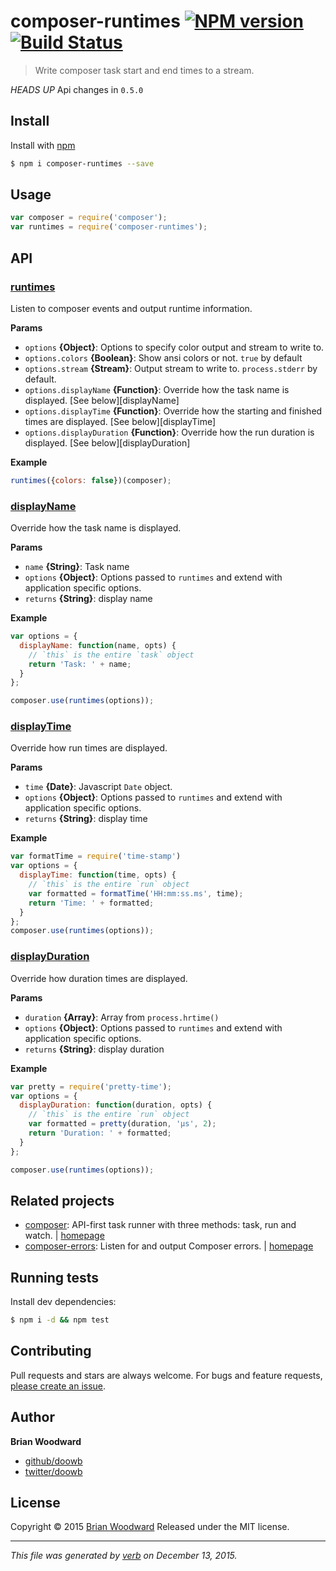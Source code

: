 # composer-runtimes [![NPM version](https://img.shields.io/npm/v/composer-runtimes.svg)](https://www.npmjs.com/package/composer-runtimes) [![Build Status](https://img.shields.io/travis/doowb/composer-runtimes.svg)](https://travis-ci.org/doowb/composer-runtimes)

> Write composer task start and end times to a stream.

_HEADS UP_ Api changes in `0.5.0`

## Install

Install with [npm](https://www.npmjs.com/)

```sh
$ npm i composer-runtimes --save
```

## Usage

```js
var composer = require('composer');
var runtimes = require('composer-runtimes');
```

## API

### [runtimes](index.js#L27)

Listen to composer events and output runtime information.

**Params**

* `options` **{Object}**: Options to specify color output and stream to write to.
* `options.colors` **{Boolean}**: Show ansi colors or not. `true` by default
* `options.stream` **{Stream}**: Output stream to write to. `process.stderr` by default.
* `options.displayName` **{Function}**: Override how the task name is displayed. [See below][displayName]
* `options.displayTime` **{Function}**: Override how the starting and finished times are displayed. [See below][displayTime]
* `options.displayDuration` **{Function}**: Override how the run duration is displayed. [See below][displayDuration]

**Example**

```js
runtimes({colors: false})(composer);
```

### [displayName](index.js#L91)

Override how the task name is displayed.

**Params**

* `name` **{String}**: Task name
* `options` **{Object}**: Options passed to `runtimes` and extend with application specific options.
* `returns` **{String}**: display name

**Example**

```js
var options = {
  displayName: function(name, opts) {
    // `this` is the entire `task` object
    return 'Task: ' + name;
  }
};

composer.use(runtimes(options));
```

### [displayTime](index.js#L123)

Override how run times are displayed.

**Params**

* `time` **{Date}**: Javascript `Date` object.
* `options` **{Object}**: Options passed to `runtimes` and extend with application specific options.
* `returns` **{String}**: display time

**Example**

```js
var formatTime = require('time-stamp')
var options = {
  displayTime: function(time, opts) {
    // `this` is the entire `run` object
    var formatted = formatTime('HH:mm:ss.ms', time);
    return 'Time: ' + formatted;
  }
};
composer.use(runtimes(options));
```

### [displayDuration](index.js#L162)

Override how duration times are displayed.

**Params**

* `duration` **{Array}**: Array from `process.hrtime()`
* `options` **{Object}**: Options passed to `runtimes` and extend with application specific options.
* `returns` **{String}**: display duration

**Example**

```js
var pretty = require('pretty-time');
var options = {
  displayDuration: function(duration, opts) {
    // `this` is the entire `run` object
    var formatted = pretty(duration, 'μs', 2);
    return 'Duration: ' + formatted;
  }
};

composer.use(runtimes(options));
```

## Related projects

* [composer](https://www.npmjs.com/package/composer): API-first task runner with three methods: task, run and watch. | [homepage](https://github.com/jonschlinkert/composer)
* [composer-errors](https://www.npmjs.com/package/composer-errors): Listen for and output Composer errors. | [homepage](https://github.com/doowb/composer-errors)

## Running tests

Install dev dependencies:

```sh
$ npm i -d && npm test
```

## Contributing

Pull requests and stars are always welcome. For bugs and feature requests, [please create an issue](https://github.com/doowb/composer-runtimes/issues/new).

## Author

**Brian Woodward**

* [github/doowb](https://github.com/doowb)
* [twitter/doowb](http://twitter.com/doowb)

## License

Copyright © 2015 [Brian Woodward](https://github.com/doowb)
Released under the MIT license.

***

_This file was generated by [verb](https://github.com/verbose/verb) on December 13, 2015._